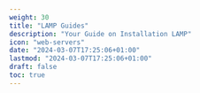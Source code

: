 ```yaml
---
weight: 30
title: "LAMP Guides"
description: "Your Guide on Installation LAMP"
icon: "web-servers"
date: "2024-03-07T17:25:06+01:00"
lastmod: "2024-03-07T17:25:06+01:00"
draft: false
toc: true
---
```

